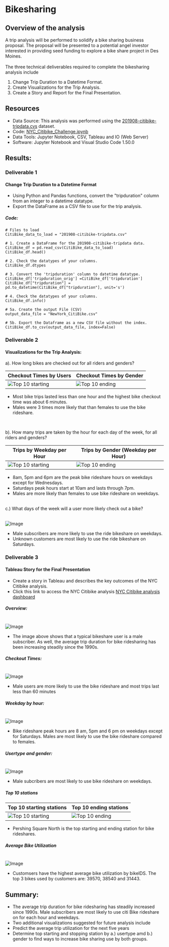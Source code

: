 # Bikesharing

## Overview of the analysis
A trip analysis will be performed to solidify a bike sharing business proposal. The proposal will be presented to a potential angel investor interested in providing seed funding to explore a bike share project in Des Moines.   
<br />
The three technical deliverables required to complete the bikesharing analysis include <br />

1. Change Trip Duration to a Datetime Format.
2. Create Visualizations for the Trip Analysis.
3. Create a Story and Report for the Final Presentation.

## Resources
- Data Source: This analysis was performed using the  [201908-citibike-tripdata.cvs](https://s3.amazonaws.com/tripdata/index.html) dataset.
-  Code: [NYC_Citibike_Challenge.ipynb](https://github.com/aobasuyi/Bikesharing/blob/main/NYC_Citibike_Challenge.ipynb) 
- Data Tools: Jupyter Notebook, CSV, Tableau and IO (Web Server)
- Software: Jupyter Notebook and Visual Studio Code 1.50.0

## Results:
### Deliverable 1
#### Change Trip Duration to a Datetime Format <br />
- Using Python and Pandas functions, convert the "tripduration" column from an integer to a datetime datatype. 
- Export the DataFrame as a CSV file to use for the trip analysis.
##### Code:
```
# Files to load
CitiBike_data_to_load = "201908-citibike-tripdata.csv"

# 1. Create a DataFrame for the 201908-citibike-tripdata data. 
CitiBike_df = pd.read_csv(CitiBike_data_to_load)
CitiBike_df.head()

# 2. Check the datatypes of your columns. 
CitiBike_df.dtypes

# 3. Convert the 'tripduration' column to datetime datatype.
CitiBike_df['tripduration_orig'] =CitiBike_df['tripduration']
CitiBike_df["tripduration"] = pd.to_datetime(CitiBike_df["tripduration"], unit='s')  

# 4. Check the datatypes of your columns. 
CitiBike_df.info()

# 5a. Create the output File (CSV)
output_data_file = "NewYork_CitiBike.csv"

# 5b. Export the Dataframe as a new CSV file without the index.
CitiBike_df.to_csv(output_data_file, index=False)

```

### Deliverable 2
#### Visualizations for the Trip Analysis: <br />

a).  How long bikes are checked out for all riders and genders?

| Checkout Times by Users  | Checkout Times by Gender |
| ------------- | ------------- |
| ![Top 10 starting](Resources/Visualization/Checkout_times_users.png)  | ![Top 10 ending](Resources/Visualization/Checkout_times_gender.png) |


- Most bike trips lasted less than one hour and the highest bike checkout time was about 6 minutes. 
- Males were 3 times more likely that than females to use the bike rideshare.

<br /> 

b).  How many trips are taken by the hour for each day of the week, for all riders and genders?

| Trips by Weekday per Hour  | Trips by Gender (Weekday per Hour) |
| ------------- | ------------- |
| ![Top 10 starting](Resources/Visualization/Trips_weekday_hr.png)  | ![Top 10 ending](Resources/Visualization/Trips_weekday_gender.png)  |

- 8am, 5pm and 6pm are the peak bike rideshare hours on weekdays except for Wednesdays. 
- Saturdays peak hours start at 10am and lasts through 7pm.
- Males are more likely than females to use bike rideshare on weekdays.

<br />
c.) What days of the week will a user more likely check out a bike?

<br /> ![Image](Resources/Visualization/Trips_usertype_gender.png) <br />

- Male subscribers are more likely to use the ride bikeshare on weekdays.
- Unknown customers are most likely to use the ride bikeshare on Saturdays.

### Deliverable 3
#### Tableau Story for the Final Presentation <br />

- Create a story in Tableau and describes the key outcomes of the NYC Citibike analysis.
- Click this link to access the NYC Citibike analysis [NYC Citibike analysis dashboard](https://public.tableau.com/app/profile/pat1796/viz/DesMoinesCitiBikeProposal_16274868652750/CitiBikeProposal?publish=yes) 

##### Overview: 
<br /> ![Image](Resources/Dashboard_story/DesMoines_overview.png) <br />

- The image above shows that a typical bikeshare user is a male subscriber. As well, the average trip duration for bike ridesharing has been increasing steadily since the 1990s. 

##### Checkout Times:

<br /> ![Image](Resources/Dashboard_story/DesMoines_trip-duration_riders.png) <br />

- Male users are more likely to use the bike rideshare and most trips last less than 60 minutes

##### Weekday by hour:

<br /> ![Image](Resources/Dashboard_story/DesMoines_trips_weekday_hour.png) <br />

- Bike rideshare peak hours are 8 am, 5pm and 6 pm on weekdays except for Saturdays. Males are most likely to use the bike rideshare compared to females.

 ##### Usertype and gender:
<br /> ![Image](Resources/Dashboard_story/DesMoines_trips_usertype.png) <br />

- Male subcribers are most likely to use bike rideshare on weekdays.

##### Top 10 stations

| Top 10 starting stations  | Top 10 ending stations |
| ------------- | ------------- |
| ![Top 10 starting](Resources/Dashboard_story/DesMoines_top_starting_stations.png)  | ![Top 10 ending](Resources/Dashboard_story/DesMoines_top_ending_stations.png) |


- Pershing Square North is the top starting and ending station for bike rideshares. 

##### Average Bike Utilization

<br /> ![Image](Resources/Dashboard_story/DesMoines_bike_utilization.png) <br />

- Customsers have the highest average bike utilization by bikeIDS. The top 3 bikes used by customers are: 39570, 38540 and 31443.

## Summary:
- The average trip duration for bike ridesharing has steadily increased since 1990s.
Male subscribers are most likely to use citi Bike rideshare on for each hour and weekdays.
- Two additional visualizations suggested for future analysis include
 - Predict the average trip utilization for the next five years
 - Determine top starting and stopping station by a.) usertype amd b.) gender to find ways to increase bike sharing use by both groups.


